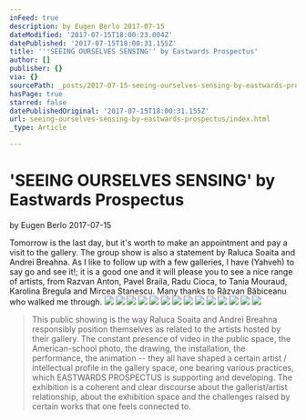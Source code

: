 ```yaml
---
inFeed: true
description: by Eugen Berlo 2017-07-15
dateModified: '2017-07-15T18:00:23.004Z'
datePublished: '2017-07-15T18:00:31.155Z'
title: '''SEEING OURSELVES SENSING'' by Eastwards Prospectus'
author: []
publisher: {}
via: {}
sourcePath: _posts/2017-07-15-seeing-ourselves-sensing-by-eastwards-prospectus.md
hasPage: true
starred: false
datePublishedOriginal: '2017-07-15T18:00:31.155Z'
url: seeing-ourselves-sensing-by-eastwards-prospectus/index.html
_type: Article

---
```

# 'SEEING OURSELVES SENSING' by Eastwards Prospectus

by Eugen Berlo 2017-07-15

Tomorrow is the last day, but it's worth to make an appointment and pay a visit to the gallery. The group show is also a statement by Raluca Soaita and Andrei Breahna. As I like to follow up with a few galleries, I have (Yahveh) to say go and see it!; it is a good one and it will please you to see a nice range of artists, from Razvan Anton, Pavel Braila, Radu Cioca, to Tania Mouraud, Karolina Bregula and Mircea Stanescu. Many thanks to Răzvan Băbiceanu who walked me through.
![](https://the-grid-user-content.s3-us-west-2.amazonaws.com/3510b18d-1e6a-48ec-8f4c-12f2ee6a07cb.jpg)
![](https://the-grid-user-content.s3-us-west-2.amazonaws.com/e6aeb1dc-063d-4eb7-a234-b305279ddce3.jpg)
![](https://imgflo.herokuapp.com/graph/2b2431f8e7ba7b0/3d04d072a8f09984443bf8855c653e58/croprotate.jpg?cropheight=3264&cropwidth=2448&degrees=-90&input=https%3A%2F%2Fthe-grid-user-content.s3-us-west-2.amazonaws.com%2F8dd0736c-a9e7-4bdb-becb-c9715c9fe878.jpg&x=0&y=0)
![](https://imgflo.herokuapp.com/graph/2b2431f8e7ba7b0/02a9057dcc3b5b66df5282ecf650556c/croprotate.jpg?cropheight=3264&cropwidth=2448&degrees=-90&input=https%3A%2F%2Fthe-grid-user-content.s3-us-west-2.amazonaws.com%2Fab69a330-f37e-490f-8c45-f63db7b2cd07.jpg&x=0&y=0)
![](https://imgflo.herokuapp.com/graph/2b2431f8e7ba7b0/3ae41e4fd52675c3c5abe499f1b47867/croprotate.jpg?cropheight=3264&cropwidth=2448&degrees=-90&input=https%3A%2F%2Fthe-grid-user-content.s3-us-west-2.amazonaws.com%2F9eb0776c-0277-4309-8b95-d44af51fab0a.jpg&x=0&y=0)
![](https://the-grid-user-content.s3-us-west-2.amazonaws.com/acb7798c-88e6-4868-92eb-db6122dc9b4b.jpg)
![](https://the-grid-user-content.s3-us-west-2.amazonaws.com/f6994efd-b6c7-4183-83e3-07bbe2feb42a.jpg)
![](https://imgflo.herokuapp.com/graph/2b2431f8e7ba7b0/2ebd01142657c160c818d4e6191be565/croprotate.jpg?cropheight=3264&cropwidth=2448&degrees=-90&input=https%3A%2F%2Fthe-grid-user-content.s3-us-west-2.amazonaws.com%2Fee4f519b-b3bb-4936-beaa-ac9da2c24efa.jpg&x=0&y=0)
![](https://imgflo.herokuapp.com/graph/2b2431f8e7ba7b0/2dfb39605e5df1bffec2f6267683d6fd/croprotate.jpg?cropheight=3264&cropwidth=2448&degrees=-90&input=https%3A%2F%2Fthe-grid-user-content.s3-us-west-2.amazonaws.com%2F96788b98-9f54-4998-9843-c2d5830794a5.jpg&x=0&y=0)
![](https://imgflo.herokuapp.com/graph/2b2431f8e7ba7b0/ed774eb43e25ec9325aa7ecf2365689f/croprotate.jpg?cropheight=3264&cropwidth=2448&degrees=-90&input=https%3A%2F%2Fthe-grid-user-content.s3-us-west-2.amazonaws.com%2Ff9689e53-8ab2-4912-ad63-671366a2b1c3.jpg&x=0&y=0)
![](https://the-grid-user-content.s3-us-west-2.amazonaws.com/5caa1632-a961-4514-86ca-f4645a4074a2.jpg)
![](https://imgflo.herokuapp.com/graph/2b2431f8e7ba7b0/6d4c7b7dc8430c8096fc873b3a32ba1b/croprotate.jpg?cropheight=3264&cropwidth=2448&degrees=-90&input=https%3A%2F%2Fthe-grid-user-content.s3-us-west-2.amazonaws.com%2F3b0ddafb-f029-46bc-a55a-c88c1a4010a8.jpg&x=0&y=0)
![](https://the-grid-user-content.s3-us-west-2.amazonaws.com/e61fc732-5a40-48c6-8508-59d7936a150f.jpg)
![](https://imgflo.herokuapp.com/graph/2b2431f8e7ba7b0/42fdb4ea57d95271df10c7c7e375693a/croprotate.jpg?cropheight=3264&cropwidth=2448&degrees=-90&input=https%3A%2F%2Fthe-grid-user-content.s3-us-west-2.amazonaws.com%2F4f68c2b0-9b92-4d1b-9353-de99415a89f1.jpg&x=0&y=0)

> This public showing is the way Raluca Soaita and Andrei Breahna responsibly position themselves as related to the artists hosted by their gallery. The constant presence of video in the public space, the American-school photo, the drawing, the installation, the performance, the animation -- they all have shaped a certain artist / intellectual profile in the gallery space, one bearing various practices, which EASTWARDS PROSPECTUS is supporting and developing. The exhibition is a coherent and clear discourse about the gallerist/artist relationship, about the exhibition space and the challenges raised by certain works that one feels connected to.
